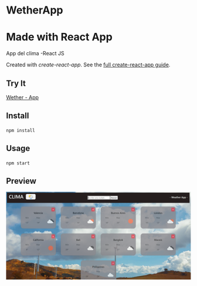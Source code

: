 # WetherApp

# Made with React App
App del clima -React JS

Created with *create-react-app*. See the [full create-react-app guide](https://github.com/facebookincubator/create-react-app/blob/master/packages/react-scripts/template/README.md).



Try It
---

[Wether - App](https://github.com/hbonavota/WetherApp/tree/master)



Install
---

`npm install`



Usage
---

`npm start`


Preview
---

![Screenshot.](./Screenshot.PNG)

